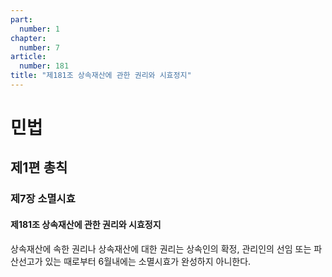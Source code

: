```yaml
---
part:
  number: 1
chapter:
  number: 7
article:
  number: 181
title: "제181조 상속재산에 관한 권리와 시효정지"
---
```

# 민법

## 제1편 총칙

### 제7장 소멸시효

#### 제181조 상속재산에 관한 권리와 시효정지

상속재산에 속한 권리나 상속재산에 대한 권리는 상속인의 확정, 관리인의 선임 또는 파산선고가 있는 때로부터 6월내에는 소멸시효가 완성하지 아니한다.
